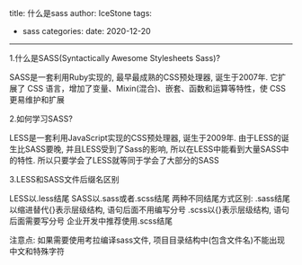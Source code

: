 title: 什么是sass
author: IceStone 
tags: 
  - sass
categories: 
date: 2020-12-20
---
1.什么是SASS(Syntactically Awesome Stylesheets Sass)?

SASS是一套利用Ruby实现的, 最早最成熟的CSS预处理器, 诞生于2007年.
它扩展了 CSS 语言，增加了变量、Mixin(混合)、嵌套、函数和运算等特性，使 CSS 更易维护和扩展

2.如何学习SASS?

LESS是一套利用JavaScript实现的CSS预处理器, 诞生于2009年.
由于LESS的诞生比SASS要晚, 并且LESS受到了Sass的影响, 所以在LESS中能看到大量SASS中的特性.
所以只要学会了LESS就等同于学会了大部分的SASS

3.LESS和SASS文件后缀名区别

LESS以.less结尾
SASS以.sass或者.scss结尾
两种不同结尾方式区别: .sass结尾以缩进替代{}表示层级结构, 语句后面不用编写分号
.scss以{}表示层级结构, 语句后面需要写分号
企业开发中推荐使用.scss结尾

注意点: 如果需要使用考拉编译sass文件, 项目目录结构中(包含文件名)不能出现中文和特殊字符